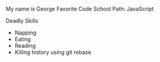 My name is George
Favorite Code School Path: JavaScript

Deadly Skills
* Napping
* Eating
* Reading
* Killing history using git rebase
